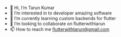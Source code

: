 - 👋 Hi, I’m Tarun Kumar
- 👀 I’m interested in to developer amazing software
- 🌱 I’m currently learning custom backends for flutter
- 💞️ I’m looking to collaborate on flutterwithtarun
- 📫 How to reach me flutterwithtarun@gmail.com

<!---
flutterwithtarun/flutterwithtarun is a ✨ special ✨ repository because its `README.md` (this file) appears on your GitHub profile.
You can click the Preview link to take a look at your changes.
--->
